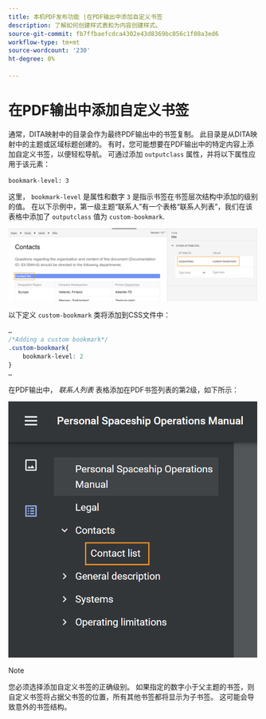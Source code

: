 ```yaml
---
title: 本机PDF发布功能 |在PDF输出中添加自定义书签
description: 了解如何创建样式表和为内容创建样式。
source-git-commit: fb7ffbaefcdca4302e43d8369bc056c1f08a3ed6
workflow-type: tm+mt
source-wordcount: '230'
ht-degree: 0%

---
```



# 在PDF输出中添加自定义书签

通常，DITA映射中的目录会作为最终PDF输出中的书签复制。 此目录是从DITA映射中的主题或区域标题创建的。 有时，您可能想要在PDF输出中的特定内容上添加自定义书签，以便轻松导航。 可通过添加 `outputclass` 属性，并将以下属性应用于该元素：

`bookmark-level: 3`

这里， `bookmark-level` 是属性和数字 `3` 是指示书签在书签层次结构中添加的级别的值。 在以下示例中，第一级主题“联系人”有一个表格“联系人列表”，我们在该表格中添加了 `outputclass` 值为 `custom-bookmark`.


<img src="./assets/custom-bookmark-attribute.png" width="500">

以下定义 `custom-bookmark` 类将添加到CSS文件中：

```css
…
/*Adding a custom bookmark*/
.custom-bookmark{
    bookmark-level: 2
}
…
```

在PDF输出中， *联系人列表* 表格添加在PDF书签列表的第2级，如下所示：

<img src="./assets/custom-bookmark-in-pdf-output.png" width="500">

>[!NOTE]
>
>您必须选择添加自定义书签的正确级别。 如果指定的数字小于父主题的书签，则自定义书签将占据父书签的位置，所有其他书签都将显示为子书签。 这可能会导致意外的书签结构。

